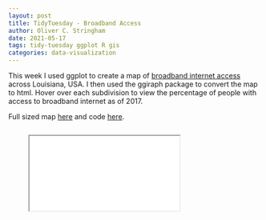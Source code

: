 ```yaml
---
layout: post
title: TidyTuesday - Broadband Access
author: Oliver C. Stringham
date: 2021-05-17
tags: tidy-tuesday ggplot R gis
categories: data-visualization
---
```


This week I used ggplot to create a map of [broadband internet access](https://github.com/rfordatascience/tidytuesday/tree/master/data/2021/2021-05-11) across Louisiana, USA. I then used the ggiraph package to convert the map to html. Hover over each subdivision to view the percentage of people with access to broadband internet as of 2017.

Full sized map [here](assets/html-widgets/broadband.html) and 
code [here](https://github.com/ocstringham/tidy_tuesday/blob/main/scripts/2021-05-11-broadband.R).


<div class="container">    
    <div class="columns is-centered is-mobile">
    <div class="column"> 
        <figure class="image is-5by4">
            <iframe class='has-ratio' 
                src="assets/html-widgets/broadband.html">
            </iframe>
        </figure>
    </div>
    </div>
</div>
